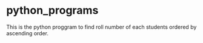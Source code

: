 # python_programs

This is the python proggram to find roll number of each students ordered by ascending order.
